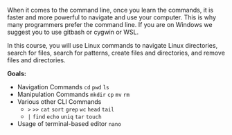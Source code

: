 
When it comes to the command line, once you learn the commands, it is faster and more powerful to navigate and use your computer. This is why many programmers prefer the command line.
If you are on Windows we suggest you to use gitbash or cygwin or WSL.

In this course, you will use Linux commands to navigate Linux directories, search for files, search for patterns, create files and directories, and remove files and directories.

**Goals:**

- Navigation Commands `cd` `pwd` `ls`
- Manipulation Commands `mkdir` `cp` `mv` `rm`
- Various other CLI Commands
    - `>` `>>` `cat` `sort` `grep` `wc` `head` `tail`
    - `|`  `find` `echo` `uniq` `tar` `touch`
- Usage of terminal-based editor `nano`